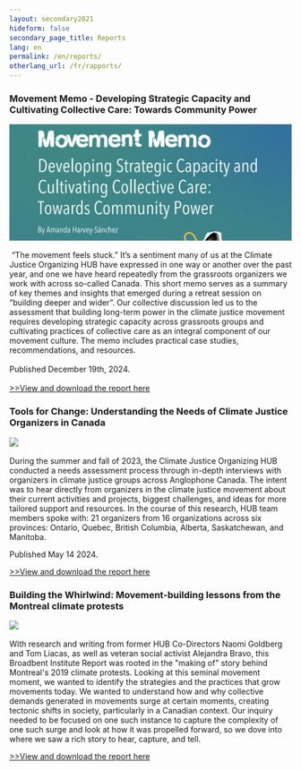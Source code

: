 ```yaml
---
layout: secondary2021
hideform: false
secondary_page_title: Reports
lang: en
permalink: /en/reports/
otherlang_url: /fr/rapports/
---
```

### Movement Memo - Developing Strategic Capacity and Cultivating Collective Care: Towards Community Power

![](docs/media/movememohead.png)

 “The movement feels stuck.” It’s a sentiment many of us at the Climate Justice Organizing HUB have expressed in one way or another over the past year, and one we have heard repeatedly from the grassroots organizers we work with across so-called Canada. This short memo serves as a summary of key themes and insights that emerged during a retreat session on “building deeper and wider”. Our collective discussion led us to the assessment that building long-term power in the climate justice movement requires developing strategic capacity across grassroots groups and cultivating practices of collective care as an integral component of our movement culture. The memo includes practical case studies, recommendations, and resources. \
\
P﻿ublished December 19th, 2024.\
\
[\>﻿>View and download the report here](https://www.lehub.ca/media/movementmemoreport24.pdf)

### Tools for Change: Understanding the Needs of Climate Justice Organizers in Canada 

![](/media/toolsforchangehead.png)

During the summer and fall of 2023, the Climate Justice Organizing HUB conducted a needs assessment process through in-depth interviews with organizers in climate justice groups across Anglophone Canada. The intent was to hear directly from organizers in the climate justice movement about their current activities and projects, biggest challenges, and ideas for more tailored support and resources. In the course of this research, HUB team members spoke with: 21 organizers from 16 organizations across six provinces: Ontario, Quebec, British Columbia, Alberta, Saskatchewan, and Manitoba.

P﻿ublished May 14 2024.

[\>﻿>View and download the report here](https://www.lehub.ca/media/hubtoolsforchangereport.pdf)

### Building the Whirlwind: Movement-building lessons from the Montreal climate protests

![](/media/wwindheadsm.png)

With research and writing from former HUB Co-Directors Naomi Goldberg and Tom Liacas, as well as veteran social activist Alejandra Bravo, this Broadbent Institute Report was rooted in the "making of" story behind Montreal's 2019 climate protests. Looking at this seminal movement moment, we wanted to identify the strategies and the practices that grow movements today. We wanted to understand how and why collective demands generated in movements surge at certain moments, creating tectonic shifts in society, particularly in a Canadian context. Our inquiry needed to be focused on one such instance to capture the complexity of one such surge and look at how it was propelled forward, so we dove into where we saw a rich story to hear, capture, and tell.

[\>﻿>View and download the report here](https://www.lehub.ca/media/buildingthewhilrwind.pdf)